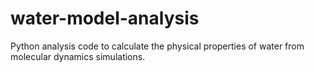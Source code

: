 # water-model-analysis
Python analysis code to calculate the physical properties of water from molecular dynamics simulations.
